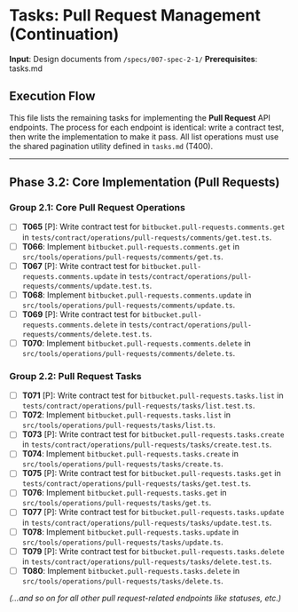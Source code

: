 # Tasks: Pull Request Management (Continuation)

**Input**: Design documents from `/specs/007-spec-2-1/`
**Prerequisites**: tasks.md

## Execution Flow
This file lists the remaining tasks for implementing the **Pull Request** API endpoints. The process for each endpoint is identical: write a contract test, then write the implementation to make it pass. All list operations must use the shared pagination utility defined in `tasks.md` (T400).

---

## Phase 3.2: Core Implementation (Pull Requests)

### Group 2.1: Core Pull Request Operations
- [ ] **T065** [P]: Write contract test for `bitbucket.pull-requests.comments.get` in `tests/contract/operations/pull-requests/comments/get.test.ts`.
- [ ] **T066**: Implement `bitbucket.pull-requests.comments.get` in `src/tools/operations/pull-requests/comments/get.ts`.
- [ ] **T067** [P]: Write contract test for `bitbucket.pull-requests.comments.update` in `tests/contract/operations/pull-requests/comments/update.test.ts`.
- [ ] **T068**: Implement `bitbucket.pull-requests.comments.update` in `src/tools/operations/pull-requests/comments/update.ts`.
- [ ] **T069** [P]: Write contract test for `bitbucket.pull-requests.comments.delete` in `tests/contract/operations/pull-requests/comments/delete.test.ts`.
- [ ] **T070**: Implement `bitbucket.pull-requests.comments.delete` in `src/tools/operations/pull-requests/comments/delete.ts`.

### Group 2.2: Pull Request Tasks
- [ ] **T071** [P]: Write contract test for `bitbucket.pull-requests.tasks.list` in `tests/contract/operations/pull-requests/tasks/list.test.ts`.
- [ ] **T072**: Implement `bitbucket.pull-requests.tasks.list` in `src/tools/operations/pull-requests/tasks/list.ts`.
- [ ] **T073** [P]: Write contract test for `bitbucket.pull-requests.tasks.create` in `tests/contract/operations/pull-requests/tasks/create.test.ts`.
- [ ] **T074**: Implement `bitbucket.pull-requests.tasks.create` in `src/tools/operations/pull-requests/tasks/create.ts`.
- [ ] **T075** [P]: Write contract test for `bitbucket.pull-requests.tasks.get` in `tests/contract/operations/pull-requests/tasks/get.test.ts`.
- [ ] **T076**: Implement `bitbucket.pull-requests.tasks.get` in `src/tools/operations/pull-requests/tasks/get.ts`.
- [ ] **T077** [P]: Write contract test for `bitbucket.pull-requests.tasks.update` in `tests/contract/operations/pull-requests/tasks/update.test.ts`.
- [ ] **T078**: Implement `bitbucket.pull-requests.tasks.update` in `src/tools/operations/pull-requests/tasks/update.ts`.
- [ ] **T079** [P]: Write contract test for `bitbucket.pull-requests.tasks.delete` in `tests/contract/operations/pull-requests/tasks/delete.test.ts`.
- [ ] **T080**: Implement `bitbucket.pull-requests.tasks.delete` in `src/tools/operations/pull-requests/tasks/delete.ts`.

*(...and so on for all other pull request-related endpoints like statuses, etc.)*
